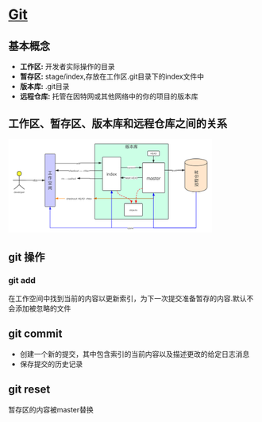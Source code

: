 # [Git](https://git-scm.com/docs)

## 基本概念

* **工作区:**  开发者实际操作的目录
* **暂存区:**  stage/index,存放在工作区.git目录下的index文件中
* **版本库:**  .git目录
* **远程仓库:**  托管在因特网或其他网络中的你的项目的版本库

## 工作区、暂存区、版本库和远程仓库之间的关系

<img src="git.png" style="zoom:40%">

## git 操作

### git add

在工作空间中找到当前的内容以更新索引，为下一次提交准备暂存的内容.默认不会添加被忽略的文件

## git commit

* 创建一个新的提交，其中包含索引的当前内容以及描述更改的给定日志消息
* 保存提交的历史记录

## git reset

暂存区的内容被master替换